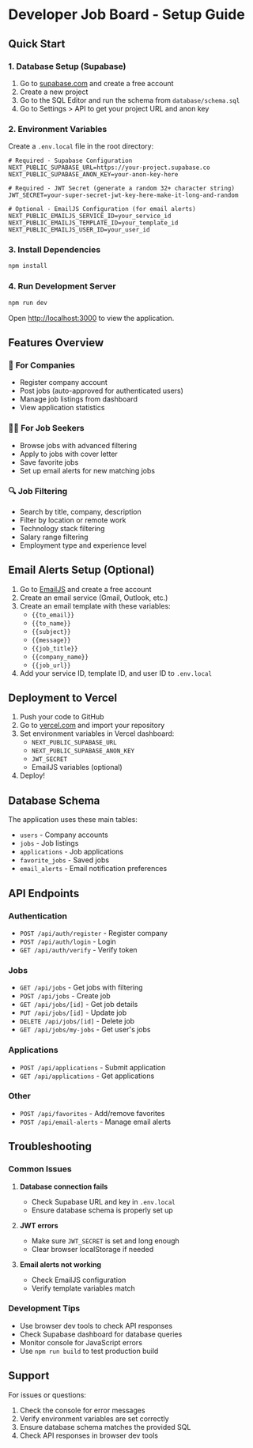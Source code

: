 # Developer Job Board - Setup Guide

## Quick Start

### 1. Database Setup (Supabase)

1. Go to [supabase.com](https://supabase.com) and create a free account
2. Create a new project
3. Go to the SQL Editor and run the schema from `database/schema.sql`
4. Go to Settings > API to get your project URL and anon key

### 2. Environment Variables

Create a `.env.local` file in the root directory:

```env
# Required - Supabase Configuration
NEXT_PUBLIC_SUPABASE_URL=https://your-project.supabase.co
NEXT_PUBLIC_SUPABASE_ANON_KEY=your-anon-key-here

# Required - JWT Secret (generate a random 32+ character string)
JWT_SECRET=your-super-secret-jwt-key-here-make-it-long-and-random

# Optional - EmailJS Configuration (for email alerts)
NEXT_PUBLIC_EMAILJS_SERVICE_ID=your_service_id
NEXT_PUBLIC_EMAILJS_TEMPLATE_ID=your_template_id
NEXT_PUBLIC_EMAILJS_USER_ID=your_user_id
```

### 3. Install Dependencies

```bash
npm install
```

### 4. Run Development Server

```bash
npm run dev
```

Open [http://localhost:3000](http://localhost:3000) to view the application.

## Features Overview

### 🏢 **For Companies**
- Register company account
- Post jobs (auto-approved for authenticated users)
- Manage job listings from dashboard
- View application statistics

### 👨‍💻 **For Job Seekers**
- Browse jobs with advanced filtering
- Apply to jobs with cover letter
- Save favorite jobs
- Set up email alerts for new matching jobs

### 🔍 **Job Filtering**
- Search by title, company, description
- Filter by location or remote work
- Technology stack filtering
- Salary range filtering
- Employment type and experience level

## Email Alerts Setup (Optional)

1. Go to [EmailJS](https://www.emailjs.com/) and create a free account
2. Create an email service (Gmail, Outlook, etc.)
3. Create an email template with these variables:
   - `{{to_email}}`
   - `{{to_name}}`
   - `{{subject}}`
   - `{{message}}`
   - `{{job_title}}`
   - `{{company_name}}`
   - `{{job_url}}`
4. Add your service ID, template ID, and user ID to `.env.local`

## Deployment to Vercel

1. Push your code to GitHub
2. Go to [vercel.com](https://vercel.com) and import your repository
3. Set environment variables in Vercel dashboard:
   - `NEXT_PUBLIC_SUPABASE_URL`
   - `NEXT_PUBLIC_SUPABASE_ANON_KEY`
   - `JWT_SECRET`
   - EmailJS variables (optional)
4. Deploy!

## Database Schema

The application uses these main tables:
- `users` - Company accounts
- `jobs` - Job listings
- `applications` - Job applications
- `favorite_jobs` - Saved jobs
- `email_alerts` - Email notification preferences

## API Endpoints

### Authentication
- `POST /api/auth/register` - Register company
- `POST /api/auth/login` - Login
- `GET /api/auth/verify` - Verify token

### Jobs
- `GET /api/jobs` - Get jobs with filtering
- `POST /api/jobs` - Create job
- `GET /api/jobs/[id]` - Get job details
- `PUT /api/jobs/[id]` - Update job
- `DELETE /api/jobs/[id]` - Delete job
- `GET /api/jobs/my-jobs` - Get user's jobs

### Applications
- `POST /api/applications` - Submit application
- `GET /api/applications` - Get applications

### Other
- `POST /api/favorites` - Add/remove favorites
- `POST /api/email-alerts` - Manage email alerts

## Troubleshooting

### Common Issues

1. **Database connection fails**
   - Check Supabase URL and key in `.env.local`
   - Ensure database schema is properly set up

2. **JWT errors**
   - Make sure `JWT_SECRET` is set and long enough
   - Clear browser localStorage if needed

3. **Email alerts not working**
   - Check EmailJS configuration
   - Verify template variables match

### Development Tips

- Use browser dev tools to check API responses
- Check Supabase dashboard for database queries
- Monitor console for JavaScript errors
- Use `npm run build` to test production build

## Support

For issues or questions:
1. Check the console for error messages
2. Verify environment variables are set correctly
3. Ensure database schema matches the provided SQL
4. Check API responses in browser dev tools
